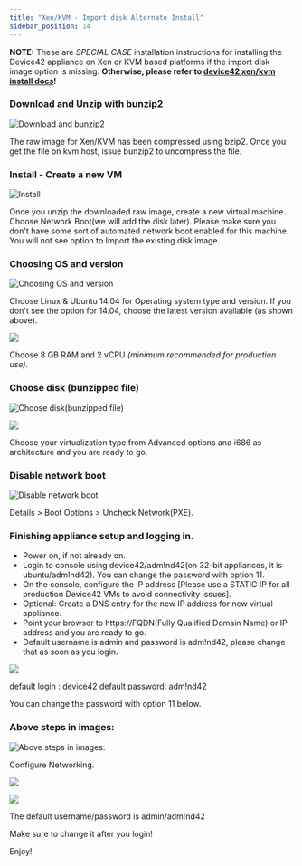 ```yaml
---
title: "Xen/KVM - Import disk Alternate Install"
sidebar_position: 14
---
```


**NOTE:** These are _SPECIAL CASE_ installation instructions for installing the Device42 appliance on Xen or KVM based platforms if the import disk image option is missing. **Otherwise, please refer to [device42 xen/kvm install docs](https://docs.device42.com/getstarted/installation/installation-xen-kvm-virt-manager/)!**

### Download and Unzip with bunzip2

![Download and bunzip2](/assets/images/wpid2482-Download_and_bunzip2.png)

The raw image for Xen/KVM has been compressed using bzip2. Once you get the file on kvm host, issue bunzip2 to uncompress the file.

### Install - Create a new VM

![Install](/assets/images/wpid2483-Install.png)

Once you unzip the downloaded raw image, create a new virtual machine. Choose Network Boot(we will add the disk later). Please make sure you don't have some sort of automated network boot enabled for this machine. You will not see option to Import the existing disk image.

### Choosing OS and version

![Choosing OS and version](/assets/images/wpid2480-Choosing_OS_and_version.png)

Choose Linux & Ubuntu 14.04 for Operating system type and version. If you don't see the option for 14.04, choose the latest version available (as shown above).

![](/assets/images/wpid2484-media_1326264722468.png)

Choose 8 GB RAM and 2 vCPU _(minimum recommended for production use)_.

### Choose disk (bunzipped file)

![Choose disk(bunzipped file)](/assets/images/wpid2479-Choose_disk_bunzipped_file_.png)

![](/assets/images/wpid2487-media_1352976855381.png)

Choose your virtualization type from Advanced options and i686 as architecture and you are ready to go.

### Disable network boot

![Disable network boot](/assets/images/wpid2481-Disable_network_boot.png)

Details > Boot Options > Uncheck Network(PXE).

### Finishing appliance setup and logging in.

- Power on, if not already on.
- Login to console using device42/adm!nd42(on 32-bit appliances, it is ubuntu/adm!nd42). You can change the password with option 11.
- On the console, configure the IP address \[Please use a STATIC IP for all production Device42 VMs to avoid connectivity issues\].
- Optional: Create a DNS entry for the new IP address for new virtual appliance.
- Point your browser to https://FQDN(Fully Qualified Domain Name) or IP address and you are ready to go.
- Default username is admin and password is adm!nd42, please change that as soon as you login.

![](/assets/images/media_1418268381909.png)

default login : device42 default password: adm!nd42

You can change the password with option 11 below.

### Above steps in images:

![Above steps in images:](/assets/images/wpid2478-Above_steps_in_images.png)

Configure Networking.

![](/assets/images/wpid2485-media_1338939487714.png)

![](/assets/images/wpid2486-media_1338939501693.png)

The default username/password is admin/adm!nd42

Make sure to change it after you login!

Enjoy!
